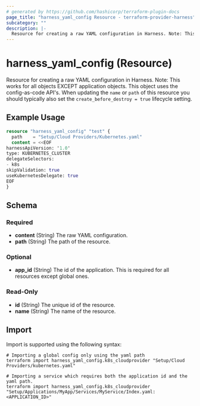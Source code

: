 ```yaml
---
# generated by https://github.com/hashicorp/terraform-plugin-docs
page_title: "harness_yaml_config Resource - terraform-provider-harness"
subcategory: ""
description: |-
  Resource for creating a raw YAML configuration in Harness. Note: This works for all objects EXCEPT application objects. This object uses the config-as-code API's. When updating the name or path of this resource you should typically also set the create_before_destroy = true lifecycle setting.
---
```


# harness_yaml_config (Resource)

Resource for creating a raw YAML configuration in Harness. Note: This works for all objects EXCEPT application objects. This object uses the config-as-code API's. When updating the `name` or `path` of this resource you should typically also set the `create_before_destroy = true` lifecycle setting.

## Example Usage

```terraform
resource "harness_yaml_config" "test" {
  path    = "Setup/Cloud Providers/Kubernetes.yaml"
  content = <<EOF
harnessApiVersion: '1.0'
type: KUBERNETES_CLUSTER
delegateSelectors:
- k8s
skipValidation: true
useKubernetesDelegate: true
EOF
}
```

<!-- schema generated by tfplugindocs -->
## Schema

### Required

- **content** (String) The raw YAML configuration.
- **path** (String) The path of the resource.

### Optional

- **app_id** (String) The id of the application. This is required for all resources except global ones.

### Read-Only

- **id** (String) The unique id of the resource.
- **name** (String) The name of the resource.

## Import

Import is supported using the following syntax:

```shell
# Importing a global config only using the yaml path
terraform import harness_yaml_config.k8s_cloudprovider "Setup/Cloud Providers/kubernetes.yaml"

# Importing a service which requires both the application id and the yaml path.
terraform import harness_yaml_config.k8s_cloudprovider "Setup/Applications/MyApp/Services/MyService/Index.yaml:<APPLICATION_ID>"
```
